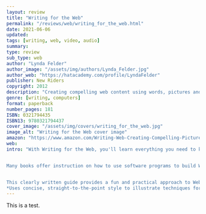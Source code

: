 ```yaml
---
layout: review
title: "Writing for the Web"
permalink: "/reviews/web/writing_for_the_web.html"
date: 2021-06-06
updated: 
tags: [writing, web, video, audio]
summary: 
type: review
sub_type: web
author: "Lynda Felder"
author_image: "/assets/img/authors/Lynda_Felder.jpg"
author_web: "https://hatacademy.com/profile/LyndaFelder"
publisher: New Riders
copyright: 2012
description: "Creating compelling web content using words, pictures and sound"
genre: [writing, computers]
format: paperback
number_pages: 181
ISBN: 0321794435
ISBN13: 9780321794437
cover_image: "/assets/img/covers/writing_for_the_web.jpg"
image_alt: "Writing for the Web cover image"
amazon: "https://www.amazon.com/Writing-Web-Creating-Compelling-Pictures-ebook/dp/B00602MJ92/ref=sr_1_1?crid=158YDQYBMBLVZ&dchild=1&keywords=writing+for+the+web&qid=1623331188&sprefix=writing+for+the%2Caps%2C169&sr=8-1"
web: 
intro: "With Writing for the Web, you'll learn everything you need to know to create effective Web content using words, pictures, and sound. Follow along as instructor and writer Lynda Felder combines easy-to-follow guidelines with photographs, lists, and tables to illustrate the key concepts behind writing nonlinear, interactive stories; creating succinct and clear copy; and working compelling images, motion graphics, and sound into your content.


Many books offer instruction on how to use software programs to build Web sites, podcasts, and illustrations. But only Writing for the Web explains when and why an author might choose an illustration over a photograph, motion graphics over text, or a slice of Beethoven's Fifth over the sound of a bubbling brook. Focusing on storytelling techniques that work best for digital media, this book describes the essential skills and tools in a Web author's toolbox, including a thorough understanding of grammar and style, a critical eye for photography, and an ear for just the right sound byte for a podcast.


This clearly written guide provides a fun and practical approach to Web writing that busy students and writers will be eager to learn and explore.
*Uses concise, straight-to-the-point style to illustrate techniques for writing sharp and focused Web copy, coupled with compelling visuals and sound *Focuses on writing practices and guidelines, with exercises and prompts developed and tested by the author *Features clear design, with plenty of pictures and visual elements, and a friendly and knowledgeable voice"
---
```



This is a test.

